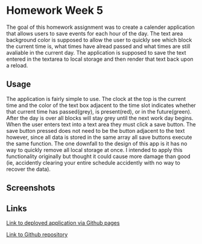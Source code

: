# Homework Week 5

The goal of this homework assignment was to create a calender application that allows users to save events for each hour of the day. The text area background color is supposed to allow the user to quickly see which block the current time is, what times have alread passed and what times are still avaliable in the current day. The application is supposed to save the text entered in the textarea to local storage and then render that text back upon a reload. 

## Usage

The application is fairly simple to use. The clock at the top is the current time and the color of the text box adjacent to the time slot indicates whether that current time has passed(grey), is present(red), or in the future(green). After the day is over all blocks will stay grey until the next work day begins. When the user enters text into a text area they must click a save button. The save button pressed does not need to be the button adjacent to the text however, since all data is stored in the same array all save buttons execute the same function. The one downfall to the design of this app is it has no way to quickly remove all local storage at once. I intended to apply this functionality originally but thought it could cause more damage than good (ie, accidently clearing your entire schedule accidently with no way to recover the data). 

## Screenshots


## Links

[Link to deployed application via Github pages]("https://zmoore371.github.io/Homework-Week-5/")

[Link to Github repository]("https://github.com/zmoore371/Homework-Week-5")